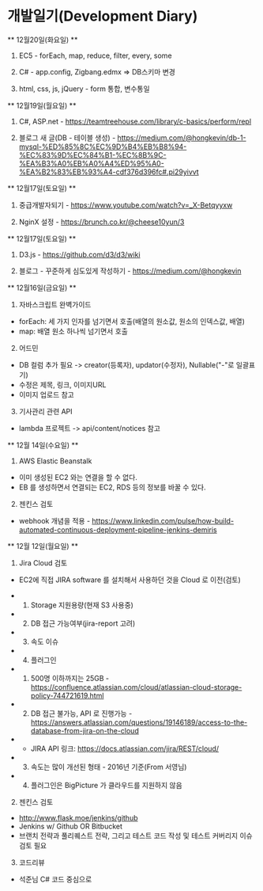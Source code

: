 개발일기(Development Diary)
=====

** 12월20일(화요일) **

1. EC5 - forEach, map, reduce, filter, every, some

2. C# - app.config, Zigbang.edmx => DB스키마 변경

3. html, css, js, jQuery - form 통합, 변수통일

** 12월19일(월요일) **

1. C#, ASP.net - https://teamtreehouse.com/library/c-basics/perform/repl

2. 블로그 새 글(DB - 테이블 생성) - https://medium.com/@hongkevin/db-1-mysql-%ED%85%8C%EC%9D%B4%EB%B8%94-%EC%83%9D%EC%84%B1-%EC%8B%9C-%EA%B3%A0%EB%A0%A4%ED%95%A0-%EA%B2%83%EB%93%A4-cdf376d396fc#.pi29yivvt


** 12월17일(토요일) **

1. 중급개발자되기 - https://www.youtube.com/watch?v=_X-Betqyyxw

2. NginX 설정 - https://brunch.co.kr/@cheese10yun/3


** 12월17일(토요일) **

1. D3.js - https://github.com/d3/d3/wiki

2. 블로그 - 꾸준하게 심도있게 작성하기 - https://medium.com/@hongkevin

** 12월16일(금요일) **

1. 자바스크립트 완벽가이드
- forEach: 세 가지 인자를 넘기면서 호출(배열의 원소값, 원소의 인덱스값, 배열)
- map: 배열 원소 하나씩 넘기면서 호출

2. 어드민
- DB 컬럼 추가 필요 -> creator(등록자), updator(수정자), Nullable("-"로 일괄표기)
- 수정은 제목, 링크, 이미지URL
- 이미지 업로드 참고

3. 기사관리 관련 API
- lambda 프로젝트 -> api/content/notices 참고

** 12월 14일(수요일) **

1. AWS Elastic Beanstalk
- 이미 생성된 EC2 와는 연결을 할 수 없다.
- EB 를 생성하면서 연결되는 EC2, RDS 등의 정보를 바꿀 수 있다.

2. 젠킨스 검토
- webhook 개념을 적용 - https://www.linkedin.com/pulse/how-build-automated-continuous-deployment-pipeline-jenkins-demiris

** 12월 12일(월요일) **

1. Jira Cloud 검토

- EC2에 직접 JIRA software 를 설치해서 사용하던 것을 Cloud 로 이전(검토)
- 1) Storage 지원용량(현재 S3 사용중)
- 2) DB 접근 가능여부(jira-report 고려)
- 3) 속도 이슈
- 4) 플러그인

- 1) 500명 이하까지는 25GB - https://confluence.atlassian.com/cloud/atlassian-cloud-storage-policy-744721619.html
- 2) DB 접근 불가능, API 로 진행가능 - https://answers.atlassian.com/questions/19146189/access-to-the-database-from-jira-on-the-cloud
- * JIRA API 링크: https://docs.atlassian.com/jira/REST/cloud/
- 3) 속도는 많이 개선된 형태 - 2016년 기준(From 서영님)
- 4) 플러그인은 BigPicture 가 클라우드를 지원하지 않음

2. 젠킨스 검토

- http://www.flask.moe/jenkins/github
- Jenkins w/ Github OR Bitbucket
- 브랜치 전략과 풀리퀘스트 전략, 그리고 테스트 코드 작성 및 테스트 커버리지 이슈 검토 필요

3. 코드리뷰

- 석준님 C# 코드 중심으로

